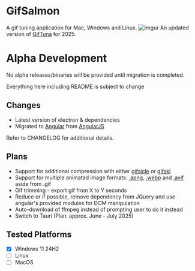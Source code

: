 # GifSalmon
A gif tuning application for Mac, Windows and Linux.
![Imgur](https://i.imgur.com/1dZGjtM.png)
An updated version of [GifTuna](https://github.com/dudewheresmycode/GifTuna) for 2025.

# Alpha Development
No alpha releases/binaries will be provided until migration is completed.

Everything here including README is subject to change

## Changes

* Latest version of electron & dependencies
* Migrated to [Angular](https://angular.dev/) from [AngularJS](https://angularjs.org/)

Refer to CHANGELOG for additional details.

## Plans

* Support for additional compression with either [gifsicle](https://github.com/imagemin/gifsicle-bin) or [gifski](https://github.com/ImageOptim/gifski)
* Support for multiple animated image formats: [.apng](https://en.wikipedia.org/wiki/APNG), [.webp](https://en.wikipedia.org/wiki/WebP) and [.avif](https://en.wikipedia.org/wiki/AVIF) aside from .gif
* Gif trimming - export gif from X to Y seconds
* Reduce or if possible, remove dependency from JQuery and use angular's provided modules for DOM manipulation
* Auto-download of ffmpeg instead of prompting user to do it instead
* Switch to Tauri (Plan: approx. June - July 2025)

## Tested Platforms

- [x] Windows 11 24H2
- [ ] Linux
- [ ] MacOS